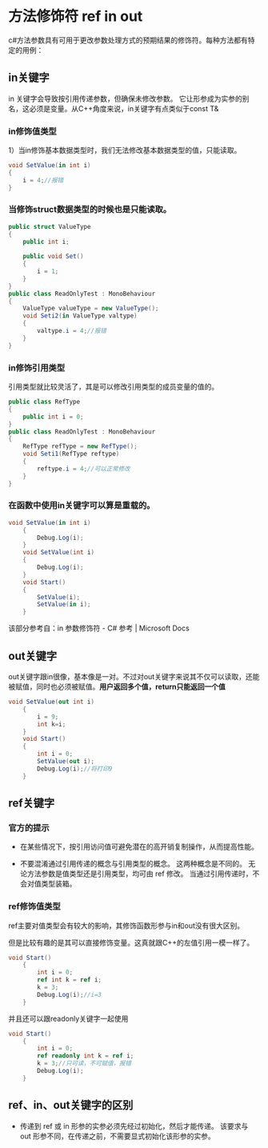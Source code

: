 # 方法修饰符 ref in out

c#方法参数具有可用于更改参数处理方式的预期结果的修饰符。每种方法都有特定的用例：

## in关键字
in 关键字会导致按引用传递参数，但确保未修改参数。 它让形参成为实参的别名，这必须是变量。从C++角度来说，in关键字有点类似于const T&

### in修饰值类型
1）当in修饰基本数据类型时，我们无法修改基本数据类型的值，只能读取。

```csharp
void SetValue(in int i)
{
    i = 4;//报错
}
```

### 当修饰struct数据类型的时候也是只能读取。

```csharp
public struct ValueType
{
    public int i;
 
    public void Set()
    {
        i = 1;
    }
}
public class ReadOnlyTest : MonoBehaviour
{
    ValueType valueType = new ValueType();
    void Seti2(in ValueType valtype)
    {
        valtype.i = 4;//报错
    }
}
```


### in修饰引用类型
引用类型就比较灵活了，其是可以修改引用类型的成员变量的值的。

```csharp
public class RefType
{
    public int i = 0;
}
public class ReadOnlyTest : MonoBehaviour
{
    RefType refType = new RefType();
    void Seti1(RefType reftype)
    {
        reftype.i = 4;//可以正常修改
    }
}
```

### 在函数中使用in关键字可以算是重载的。
    
```csharp
void SetValue(in int i)
    {
        Debug.Log(i);
    }
    void SetValue(int i)
    {
        Debug.Log(i);
    }
    void Start()
    {
        SetValue(i);
        SetValue(in i);
    }
```
该部分参考自：in 参数修饰符 - C# 参考 | Microsoft Docs

## out关键字

out关键字跟in很像，基本像是一对。不过对out关键字来说其不仅可以读取，还能被赋值，同时也必须被赋值。**用户返回多个值，return只能返回一个值**
```csharp
void SetValue(out int i)
    {
        i = 9;
        int k=i;
    }
    void Start()
    {
        int i = 0;
        SetValue(out i);
        Debug.Log(i);//将打印9
    }
```

## ref关键字

### 官方的提示

- 在某些情况下，按引用访问值可避免潜在的高开销复制操作，从而提高性能。

- 不要混淆通过引用传递的概念与引用类型的概念。 这两种概念是不同的。 无论方法参数是值类型还是引用类型，均可由 ref 修改。 当通过引用传递时，不会对值类型装箱。

### ref修饰值类型
ref主要对值类型会有较大的影响，其修饰函数形参与in和out没有很大区别。

但是比较有趣的是其可以直接修饰变量。这真就跟C++的左值引用一模一样了。

```csharp
void Start()
    {
        int i = 0;
        ref int k = ref i;
        k = 3;
        Debug.Log(i);//i=3
    }
```
并且还可以跟readonly关键字一起使用

```csharp
void Start()
    {
        int i = 0;
        ref readonly int k = ref i;
        k = 3;//只可读，不可赋值，报错
        Debug.Log(i);
    }
```

## ref、in、out关键字的区别

- 传递到 ref 或 in 形参的实参必须先经过初始化，然后才能传递。 该要求与 out 形参不同，在传递之前，不需要显式初始化该形参的实参。
